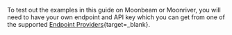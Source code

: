 To test out the examples in this guide on Moonbeam or Moonriver, you will need to have your own endpoint and API key which you can get from one of the supported [Endpoint Providers](/builders/get-started/endpoints/){target=_blank}.